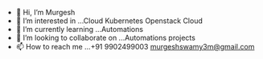- 👋 Hi, I’m Murgesh 
- 👀 I’m interested in ...Cloud Kubernetes Openstack Cloud 
- 🌱 I’m currently learning ...Automations
- 💞️ I’m looking to collaborate on ...Automations projects
- 📫 How to reach me ...+91 9902499003  murgeshswamy3m@gmail.com

<!---
Murgesh3m/Murgesh3m is a ✨ special ✨ repository because its `README.md` (this file) appears on your GitHub profile.
You can click the Preview link to take a look at your changes.
--->
